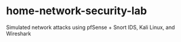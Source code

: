 # home-network-security-lab
Simulated network attacks using pfSense + Snort IDS, Kali Linux, and Wireshark
